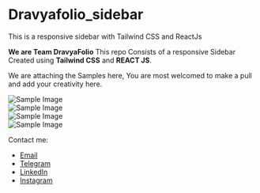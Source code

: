# Dravyafolio_sidebar
 This is a responsive sidebar with Tailwind CSS and ReactJs

 **We are Team DravyaFolio**
 This repo Consists of a responsive Sidebar Created using **Tailwind CSS** and **REACT JS**.
 

We are attaching the Samples here, You are most welcomed to make a pull and add your creativity here.

![Sample Image](sidebar_projects/public/image.png)  
![Sample Image](sidebar_projects/public/image(2).png)  
![Sample Image](sidebar_projects/public/image(3).png)  
![Sample Image](sidebar_projects/public/image(4).png)  



Contact me: 
* [Email](dravya.shs@gmail.com)  
* [Telegram](https://t.me/dravyabansal)   
* [LinkedIn](https://linkedin.com/in/dravyabansal)  
* [Instagram](https://instagram.com/dravyabansal)    



